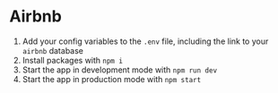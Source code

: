 # Airbnb

1. Add your config variables to the `.env` file, including the link to your `airbnb` database
1. Install packages with `npm i`
1. Start the app in development mode with `npm run dev`
1. Start the app in production mode with `npm start`
